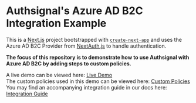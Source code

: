 # Authsignal's Azure AD B2C Integration Example

This is a [Next.js](https://nextjs.org/) project bootstrapped with [`create-next-app`](https://github.com/vercel/next.js/tree/canary/packages/create-next-app) and uses the Azure AD B2C Provider from [NextAuth.js](https://next-auth.js.org/) to handle authentication.

**The focus of this repository is to demonstrate how to use Authsignal with Azure AD B2C by adding steps to custom policies.**

A live demo can be viewed here: [Live Demo](https://as-azure-ad-b2c-example.vercel.app)  
The custom policies used in this demo can be viewed here: [Custom Policies](./policies/)  
You may find an accompanying integration guide in our docs here: [Integration Guide](https://docs.authsignal.com/integrations/azure-ad-b2c)
